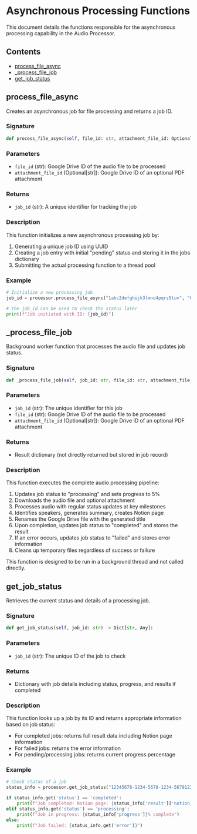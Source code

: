# Asynchronous Processing Functions

This document details the functions responsible for the asynchronous processing capability in the Audio Processor.

## Contents

- [process_file_async](#process_file_async)
- [_process_file_job](#_process_file_job)
- [get_job_status](#get_job_status)

## process_file_async

Creates an asynchronous job for file processing and returns a job ID.

### Signature

```python
def process_file_async(self, file_id: str, attachment_file_id: Optional[str] = None) -> str:
```

### Parameters

- `file_id` (str): Google Drive ID of the audio file to be processed
- `attachment_file_id` (Optional[str]): Google Drive ID of an optional PDF attachment

### Returns

- `job_id` (str): A unique identifier for tracking the job

### Description

This function initializes a new asynchronous processing job by:
1. Generating a unique job ID using UUID
2. Creating a job entry with initial "pending" status and storing it in the jobs dictionary
3. Submitting the actual processing function to a thread pool

### Example

```python
# Initialize a new processing job
job_id = processor.process_file_async("1abc2defghijk3lmno4pqrs5tuv", "6vwx7yz8abcd9efgh0ijkl")

# The job_id can be used to check the status later
print(f"Job initiated with ID: {job_id}")
```

## _process_file_job

Background worker function that processes the audio file and updates job status.

### Signature

```python
def _process_file_job(self, job_id: str, file_id: str, attachment_file_id: Optional[str] = None):
```

### Parameters

- `job_id` (str): The unique identifier for this job
- `file_id` (str): Google Drive ID of the audio file to be processed
- `attachment_file_id` (Optional[str]): Google Drive ID of an optional PDF attachment

### Returns

- Result dictionary (not directly returned but stored in job record)

### Description

This function executes the complete audio processing pipeline:
1. Updates job status to "processing" and sets progress to 5%
2. Downloads the audio file and optional attachment
3. Processes audio with regular status updates at key milestones
4. Identifies speakers, generates summary, creates Notion page
5. Renames the Google Drive file with the generated title
6. Upon completion, updates job status to "completed" and stores the result
7. If an error occurs, updates job status to "failed" and stores error information
8. Cleans up temporary files regardless of success or failure

This function is designed to be run in a background thread and not called directly.

## get_job_status

Retrieves the current status and details of a processing job.

### Signature

```python
def get_job_status(self, job_id: str) -> Dict[str, Any]:
```

### Parameters

- `job_id` (str): The unique ID of the job to check

### Returns

- Dictionary with job details including status, progress, and results if completed

### Description

This function looks up a job by its ID and returns appropriate information based on job status:
- For completed jobs: returns full result data including Notion page information
- For failed jobs: returns the error information
- For pending/processing jobs: returns current progress percentage

### Example

```python
# Check status of a job
status_info = processor.get_job_status("12345678-1234-5678-1234-567812345678")

if status_info.get('status') == 'completed':
    print(f"Job completed! Notion page: {status_info['result']['notion_page_url']}")
elif status_info.get('status') == 'processing':
    print(f"Job in progress: {status_info['progress']}% complete")
else:
    print(f"Job failed: {status_info.get('error')}")
```